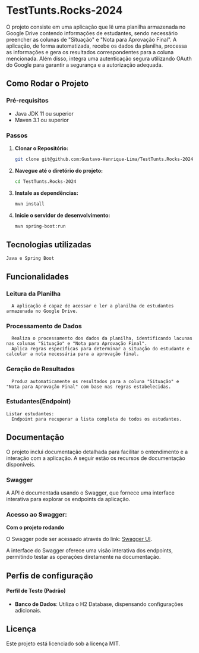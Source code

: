 # TestTunts.Rocks-2024

O projeto consiste em uma aplicação que lê uma planilha armazenada no Google Drive contendo informações de estudantes, sendo necessário preencher as colunas de "Situação" e "Nota para Aprovação Final". A aplicação, de forma automatizada, recebe os dados da planilha, processa as informações e gera os resultados correspondentes para a coluna mencionada. Além disso, integra uma autenticação segura utilizando OAuth do Google para garantir a segurança e a autorização adequada.

## Como Rodar o Projeto

### Pré-requisitos

- Java JDK 11 ou superior
- Maven 3.1 ou superior
### Passos

1. **Clonar o Repositório:**

   ```bash
   git clone git@github.com:Gustavo-Henrique-Lima/TestTunts.Rocks-2024.git

2. **Navegue até o diretório do projeto:**

    ```bash
    cd TestTunts.Rocks-2024

3. **Instale as dependências:**

    ```bash
    mvn install

4. **Inicie o servidor de desenvolvimento:**

    ```bash
   mvn spring-boot:run

## Tecnologias utilizadas
    Java e Spring Boot
## Funcionalidades

   ### Leitura da Planilha

      A aplicação é capaz de acessar e ler a planilha de estudantes armazenada no Google Drive.

   ### Processamento de Dados

      Realiza o processamento dos dados da planilha, identificando lacunas nas colunas "Situação" e "Nota para Aprovação Final".
      Aplica regras específicas para determinar a situação do estudante e calcular a nota necessária para a aprovação final.

   ### Geração de Resultados

      Produz automaticamente os resultados para a coluna "Situação" e "Nota para Aprovação Final" com base nas regras estabelecidas.
   ### Estudantes(Endpoint)

    Listar estudantes:
      Endpoint para recuperar a lista completa de todos os estudantes.
## Documentação

  O projeto inclui documentação detalhada para facilitar o entendimento e a interação com a aplicação.
  A seguir estão os recursos de documentação disponíveis.

  ### Swagger

   A API é documentada usando o Swagger, que fornece uma interface interativa para explorar os endpoints 
  da aplicação.
  ### Acesso ao Swagger:
  **Com o projeto rodando**
  
  O Swagger pode ser acessado através do link: [Swagger UI](http://localhost:8080/swagger-ui/index.html).
  
  A interface do Swagger oferece uma visão interativa dos endpoints, permitindo testar as operações
  diretamente na documentação.

## Perfis de configuração

  #### **Perfil de Teste (Padrão)**
  
  - **Banco de Dados**: Utiliza o H2 Database, dispensando configurações adicionais.

## Licença
 Este projeto está licenciado sob a licença MIT.
